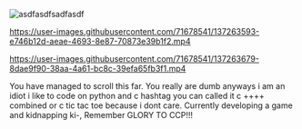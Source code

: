 ![asdfasdfsadfasdf](https://user-images.githubusercontent.com/71678541/137262562-fc1408f9-31ae-47bb-8862-0f3a6e22ec05.gif)



https://user-images.githubusercontent.com/71678541/137263593-e746b12d-aeae-4693-8e87-70873e39b1f2.mp4

https://user-images.githubusercontent.com/71678541/137263679-8dae9f90-38aa-4a61-bc8c-39efa65fb3f1.mp4


You have managed to scroll this far. You really are dumb anyways i am an idiot i like to code on python and c hashtag you can called it c ++++ combined or c tic tac toe because i dont care. Currently developing a game and kidnapping ki-, Remember GLORY TO CCP!!!
